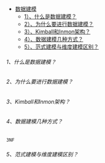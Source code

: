 * [数据建模]()
    - [1）、什么是数据建模？]()
    - [2）、为什么要进行数据建模？]()
    - [3）、Kimball和Inmon架构？]()
    - [4）、数据建模几种方式？]()
    - [5）、范式建模与维度建模区别？]()

###### 1、什么是数据建模？


###### 2、为什么要进行数据建模？


###### 3、Kimball和Inmon架构？


###### 4、数据建模几种方式？
    3NF

###### 5、范式建模与维度建模区别？


